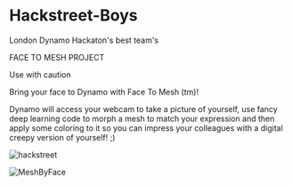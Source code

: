# Hackstreet-Boys

London Dynamo Hackaton's best team's

FACE TO MESH PROJECT

Use with caution

Bring your face to Dynamo with Face To Mesh (tm)!

Dynamo will access your webcam to take a picture of yourself, use fancy deep learning code to morph a mesh to match your expression and then apply some coloring to it so you can impress your colleagues with a digital creepy version of yourself! ;)

![hackstreet](https://user-images.githubusercontent.com/22296105/55668328-af243080-5860-11e9-8ce6-eaf9f9e25145.gif)

![MeshByFace](https://user-images.githubusercontent.com/22296105/55668270-7768b900-585f-11e9-84ea-143887bd1fa3.JPG)

